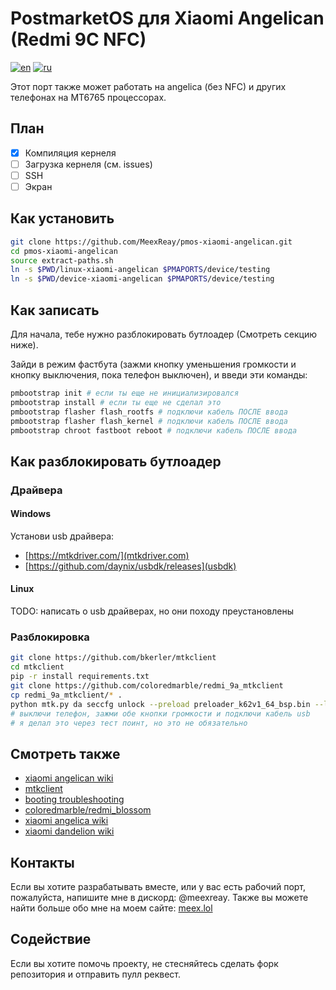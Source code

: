 # PostmarketOS для Xiaomi Angelican (Redmi 9C NFC)

[![en](https://img.shields.io/badge/lang-en-red.svg)](README.md)
[![ru](https://img.shields.io/badge/lang-ru-green.svg)](README.ru.md)

Этот порт также может работать на angelica (без NFC) и других телефонах на MT6765 процессорах.

## План

- [x] Компиляция кернеля
- [ ] Загрузка кернеля (см. issues)
- [ ] SSH
- [ ] Экран

## Как установить

```bash
git clone https://github.com/MeexReay/pmos-xiaomi-angelican.git
cd pmos-xiaomi-angelican
source extract-paths.sh
ln -s $PWD/linux-xiaomi-angelican $PMAPORTS/device/testing
ln -s $PWD/device-xiaomi-angelican $PMAPORTS/device/testing
```

## Как записать

Для начала, тебе нужно разблокировать бутлоадер (Смотреть секцию ниже).

Зайди в режим фастбута (зажми кнопку уменьшения громкости и кнопку выключения, пока телефон выключен), и введи эти команды:

```bash
pmbootstrap init # если ты еще не инициализировался
pmbootstrap install # если ты еще не сделал это
pmbootstrap flasher flash_rootfs # подключи кабель ПОСЛЕ ввода
pmbootstrap flasher flash_kernel # подключи кабель ПОСЛЕ ввода
pmbootstrap chroot fastboot reboot # подключи кабель ПОСЛЕ ввода
```

## Как разблокировать бутлоадер

### Драйвера

#### Windows

Установи usb драйвера:

- [https://mtkdriver.com/](mtkdriver.com)
- [https://github.com/daynix/usbdk/releases](usbdk)

#### Linux

TODO: написать о usb драйверах, но они походу преустановлены

### Разблокировка

```bash
git clone https://github.com/bkerler/mtkclient
cd mtkclient
pip -r install requirements.txt
git clone https://github.com/coloredmarble/redmi_9a_mtkclient
cp redmi_9a_mtkclient/* .
python mtk.py da seccfg unlock --preload preloader_k62v1_64_bsp.bin --loader n.bin
# выключи телефон, зажми обе кнопки громкости и подключи кабель usb
# я делал это через тест поинт, но это не обязательно
```

## Смотреть также

- [xiaomi angelican wiki](https://wiki.postmarketos.org/wiki/Xiaomi_Redmi_9C_NFC_(xiaomi-angelican))
- [mtkclient](https://github.com/bkerler/mtkclient)
- [booting troubleshooting](https://wiki.postmarketos.org/wiki/Troubleshooting_on-device_issues/Booting_problems)
- [coloredmarble/redmi_blossom](https://github.com/coloredmarble/redmi_blossom)
- [xiaomi angelica wiki](https://wiki.postmarketos.org/wiki/Xiaomi_Redmi_9C_(xiaomi-angelica))
- [xiaomi dandelion wiki](https://wiki.postmarketos.org/wiki/Xiaomi_Redmi_9A_(xiaomi-dandelion))

## Контакты

Если вы хотите разрабатывать вместе, или у вас есть рабочий порт, пожалуйста, напишите мне в дискорд: @meexreay. Также вы можете найти больше обо мне на моем сайте: [meex.lol](https://meex.lol/about)

## Содействие

Если вы хотите помочь проекту, не стесняйтесь сделать форк репозитория и отправить пулл реквест.

